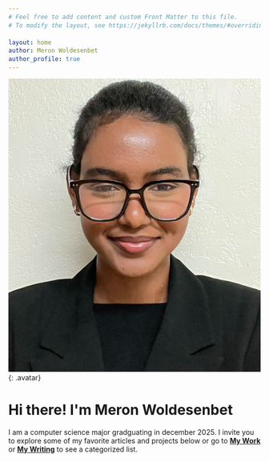 ```yaml
---
# Feel free to add content and custom Front Matter to this file.
# To modify the layout, see https://jekyllrb.com/docs/themes/#overriding-theme-defaults

layout: home
author: Meron Woldesenbet
author_profile: true
---
```

![Meron Woldesenbet](/assets/images/mER2.JPEG){: .avatar}

# Hi there! I'm Meron Woldesenbet
I am a computer science major gradguating in december 2025. 
I invite you to explore some of my favorite articles and projects below or go to 
[**My Work**](/mywork) or [**My Writing**](/mywriting) to see a categorized list.
